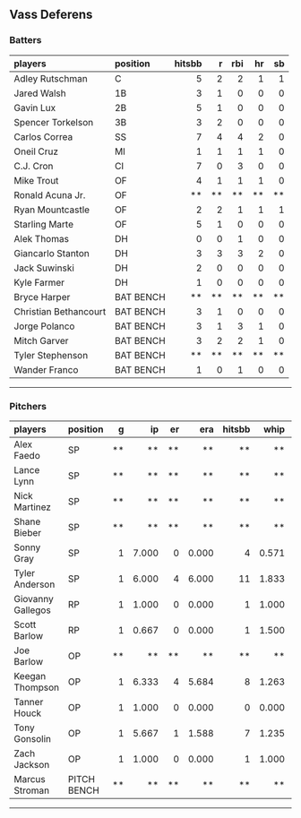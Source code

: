 ## Vass Deferens

### Batters

 
|players               |position  | hitsbb|  r| rbi| hr| sb| 
|:---------------------|:---------|------:|--:|---:|--:|--:| 
|Adley Rutschman       |C         |      5|  2|   2|  1|  1| 
|Jared Walsh           |1B        |      3|  1|   0|  0|  0| 
|Gavin Lux             |2B        |      5|  1|   0|  0|  0| 
|Spencer Torkelson     |3B        |      3|  2|   0|  0|  0| 
|Carlos Correa         |SS        |      7|  4|   4|  2|  0| 
|Oneil Cruz            |MI        |      1|  1|   1|  1|  0| 
|C.J. Cron             |CI        |      7|  0|   3|  0|  0| 
|Mike Trout            |OF        |      4|  1|   1|  1|  0| 
|Ronald Acuna Jr.      |OF        |     **| **|  **| **| **| 
|Ryan Mountcastle      |OF        |      2|  2|   1|  1|  1| 
|Starling Marte        |OF        |      5|  1|   0|  0|  0| 
|Alek Thomas           |DH        |      0|  0|   1|  0|  0| 
|Giancarlo Stanton     |DH        |      3|  3|   3|  2|  0| 
|Jack Suwinski         |DH        |      2|  0|   0|  0|  0| 
|Kyle Farmer           |DH        |      1|  0|   0|  0|  0| 
|Bryce Harper          |BAT BENCH |     **| **|  **| **| **| 
|Christian Bethancourt |BAT BENCH |      3|  1|   0|  0|  0| 
|Jorge Polanco         |BAT BENCH |      3|  1|   3|  1|  0| 
|Mitch Garver          |BAT BENCH |      3|  2|   2|  1|  0| 
|Tyler Stephenson      |BAT BENCH |     **| **|  **| **| **| 
|Wander Franco         |BAT BENCH |      1|  0|   1|  0|  0| 


* * *

### Pitchers

 
|players           |position    |  g|    ip| er|   era| hitsbb|  whip| so|  w| sv| 
|:-----------------|:-----------|--:|-----:|--:|-----:|------:|-----:|--:|--:|--:| 
|Alex Faedo        |SP          | **|    **| **|    **|     **|    **| **| **| **| 
|Lance Lynn        |SP          | **|    **| **|    **|     **|    **| **| **| **| 
|Nick Martinez     |SP          | **|    **| **|    **|     **|    **| **| **| **| 
|Shane Bieber      |SP          | **|    **| **|    **|     **|    **| **| **| **| 
|Sonny Gray        |SP          |  1| 7.000|  0| 0.000|      4| 0.571|  3|  1|  0| 
|Tyler Anderson    |SP          |  1| 6.000|  4| 6.000|     11| 1.833|  2|  0|  0| 
|Giovanny Gallegos |RP          |  1| 1.000|  0| 0.000|      1| 1.000|  2|  0|  0| 
|Scott Barlow      |RP          |  1| 0.667|  0| 0.000|      1| 1.500|  1|  0|  0| 
|Joe Barlow        |OP          | **|    **| **|    **|     **|    **| **| **| **| 
|Keegan Thompson   |OP          |  1| 6.333|  4| 5.684|      8| 1.263|  8|  0|  0| 
|Tanner Houck      |OP          |  1| 1.000|  0| 0.000|      0| 0.000|  1|  0|  0| 
|Tony Gonsolin     |OP          |  1| 5.667|  1| 1.588|      7| 1.235|  5|  0|  0| 
|Zach Jackson      |OP          |  1| 1.000|  0| 0.000|      1| 1.000|  2|  0|  0| 
|Marcus Stroman    |PITCH BENCH | **|    **| **|    **|     **|    **| **| **| **| 


* * *


